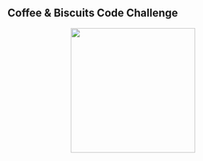 ## Coffee & Biscuits Code Challenge

<p align="center">
 <img src="https://i.ibb.co/3synh7j/pexels-pixabay-162994.jpg" width=250 height=250 >
 
</p>
